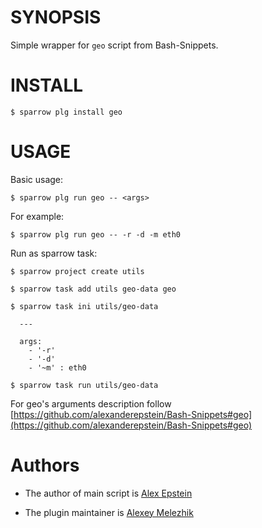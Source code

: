 # SYNOPSIS

Simple wrapper for `geo` script from Bash-Snippets.


# INSTALL

    $ sparrow plg install geo

# USAGE

Basic usage:

    $ sparrow plg run geo -- <args>

For example:

    $ sparrow plg run geo -- -r -d -m eth0

Run as sparrow task:

    $ sparrow project create utils

    $ sparrow task add utils geo-data geo

    $ sparrow task ini utils/geo-data

      ---

      args:
        - '-r'
        - '-d'
        - '~m' : eth0

    $ sparrow task run utils/geo-data

For geo's arguments description follow [https://github.com/alexanderepstein/Bash-Snippets#geo](https://github.com/alexanderepstein/Bash-Snippets#geo)

# Authors

* The author of main script is [Alex Epstein](https://github.com/alexanderepstein)

* The plugin maintainer is [Alexey Melezhik](https://github.com/melezhik/)

